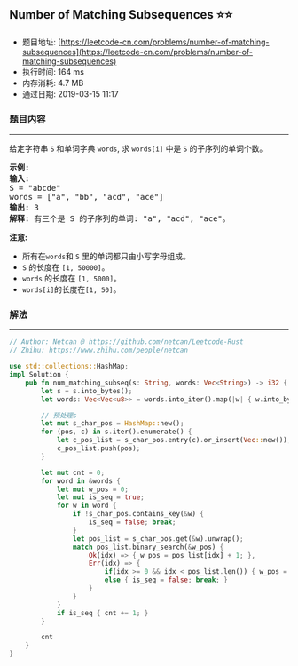## Number of Matching Subsequences :star::star:
- 题目地址: [https://leetcode-cn.com/problems/number-of-matching-subsequences](https://leetcode-cn.com/problems/number-of-matching-subsequences)
- 执行时间: 164 ms 
- 内存消耗: 4.7 MB
- 通过日期: 2019-03-15 11:17

### 题目内容
---
<p>给定字符串 <code>S</code> 和单词字典 <code>words</code>, 求 <code>words[i]</code> 中是 <code>S</code> 的子序列的单词个数。</p>

<pre>
<strong>示例:</strong>
<strong>输入:</strong> 
S = "abcde"
words = ["a", "bb", "acd", "ace"]
<strong>输出:</strong> 3
<strong>解释:</strong> 有三个是 S 的子序列的单词: "a", "acd", "ace"。
</pre>

<p><strong>注意:</strong></p>

<ul>
	<li>所有在<code>words</code>和 <code>S</code> 里的单词都只由小写字母组成。</li>
	<li><code>S</code> 的长度在 <code>[1, 50000]</code>。</li>
	<li><code>words</code> 的长度在 <code>[1, 5000]</code>。</li>
	<li><code>words[i]</code>的长度在<code>[1, 50]</code>。</li>
</ul>


### 解法
---
```rust
// Author: Netcan @ https://github.com/netcan/Leetcode-Rust
// Zhihu: https://www.zhihu.com/people/netcan

use std::collections::HashMap;
impl Solution {
    pub fn num_matching_subseq(s: String, words: Vec<String>) -> i32 {
        let s = s.into_bytes();
        let words: Vec<Vec<u8>> = words.into_iter().map(|w| { w.into_bytes() }).collect();

        // 预处理s
        let mut s_char_pos = HashMap::new();
        for (pos, c) in s.iter().enumerate() {
            let c_pos_list = s_char_pos.entry(c).or_insert(Vec::new());
            c_pos_list.push(pos);
        }

        let mut cnt = 0;
        for word in &words {
            let mut w_pos = 0;
            let mut is_seq = true;
            for w in word {
                if !s_char_pos.contains_key(&w) {
                    is_seq = false; break;
                }
                let pos_list = s_char_pos.get(&w).unwrap();
                match pos_list.binary_search(&w_pos) {
                    Ok(idx) => { w_pos = pos_list[idx] + 1; },
                    Err(idx) => {
                        if(idx >= 0 && idx < pos_list.len()) { w_pos = pos_list[idx] + 1; }
                        else { is_seq = false; break; }
                    }
                }
            }
            if is_seq { cnt += 1; }
        }

        cnt
    }
}


```